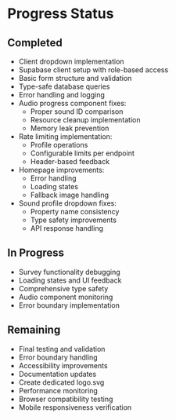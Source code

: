# Progress Status

## Completed
- Client dropdown implementation
- Supabase client setup with role-based access
- Basic form structure and validation
- Type-safe database queries
- Error handling and logging
- Audio progress component fixes:
  - Proper sound ID comparison
  - Resource cleanup implementation
  - Memory leak prevention
- Rate limiting implementation:
  - Profile operations
  - Configurable limits per endpoint
  - Header-based feedback
- Homepage improvements:
  - Error handling
  - Loading states
  - Fallback image handling
- Sound profile dropdown fixes:
  - Property name consistency
  - Type safety improvements
  - API response handling

## In Progress
- Survey functionality debugging
- Loading states and UI feedback
- Comprehensive type safety
- Audio component monitoring
- Error boundary implementation

## Remaining
- Final testing and validation
- Error boundary handling
- Accessibility improvements
- Documentation updates
- Create dedicated logo.svg
- Performance monitoring
- Browser compatibility testing
- Mobile responsiveness verification